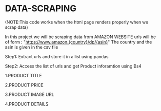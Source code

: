 # DATA-SCRAPING
(NOTE:This code works when the html page renders properly when we scrap data)


In this project we will be scraping data from AMAZON WEBSITE
urls will be of form : "https://www.amazon.{country}/dp/{asin}"
The country and the asin is given in the csv file 


Step1:
	Extract urls and store it in a list using pandas
	
	
Step2:
	Access the list of urls and get Product inforamtion using Bs4 
	
	
1.PRODUCT TITLE



2.PRODUCT PRICE


3.PRODUCT IMAGE URL 


4.PRODUCT DETAILS 




	
